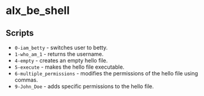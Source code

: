 # alx_be_shell
## Scripts
- `0-iam_betty` - switches user to betty.
- `1-who_am_1` - returns the username.
- `4-empty` - creates an empty hello file.
- `5-execute` - makes the hello file executable.
- `6-multiple_permissions` - modifies the permissions of the hello file using  commas.
- `9-John_Doe` - adds specific permissions to the hello file. 

